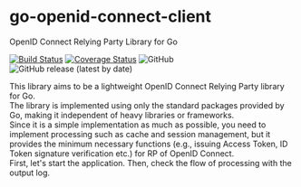 # go-openid-connect-client
OpenID Connect Relying Party Library for Go

[![Build Status](https://travis-ci.org/kura-lab/go-openid-connect-client.svg?branch=master)](https://travis-ci.org/kura-lab/go-openid-connect-client)
[![Coverage Status](https://coveralls.io/repos/github/kura-lab/go-openid-connect-client/badge.svg?branch=master)](https://coveralls.io/github/kura-lab/go-openid-connect-client?branch=master)
![GitHub](https://img.shields.io/github/license/kura-lab/go-openid-connect-client)
![GitHub release (latest by date)](https://img.shields.io/github/v/release/kura-lab/go-openid-connect-client)

This library aims to be a lightweight OpenID Connect Relying Party library for Go.  
The library is implemented using only the standard packages provided by Go, making it independent of heavy libraries or frameworks.  
Since it is a simple implementation as much as possible, you need to implement processing such as cache and session management, but it provides the minimum necessary functions (e.g., issuing Access Token, ID Token signature verification etc.) for RP of OpenID Connect.  
First, let's start the application. Then, check the flow of processing with the output log.  
